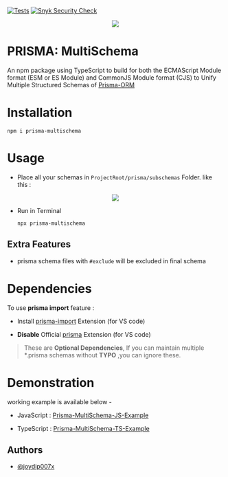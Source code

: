 [![Tests](https://github.com/joydip007x/Prisma-MultiSchema/actions/workflows/tests.yml/badge.svg?branch=main)](https://github.com/joydip007x/Prisma-MultiSchema/actions/workflows/tests.yml)
[![Snyk Security Check](https://github.com/joydip007x/Prisma-MultiSchema/actions/workflows/snyk.yml/badge.svg?branch=main)](https://github.com/joydip007x/Prisma-MultiSchema/actions/workflows/snyk.yml)
<!-- [![Release](https://github.com/joydip007x/prisma-unify007x/actions/workflows/release.yml/badge.svg)](https://github.com/joydip007x/prisma-unify007x/actions/workflows/release.yml) -->


<p align="center">

<img src="https://media.giphy.com/media/v1.Y2lkPTc5MGI3NjExOTU5NmYyYzI0NGU2NTI4YTUyY2ZjN2IyZjBiY2QzYWIwZmRjMDQ2MCZlcD12MV9pbnRlcm5hbF9naWZzX2dpZklkJmN0PWc/cNWy8aU7WT0V2hwiUy/giphy.gif">

</p>

# PRISMA: MultiSchema

An npm package  using TypeScript to build for both the ECMAScript Module format (ESM or ES Module) and CommonJS Module format (CJS)
to Unify Multiple Structured Schemas of [Prisma-ORM](https://www.prisma.io/)

# Installation

```
npm i prisma-multischema
```
# Usage

-  Place all your schemas in  `ProjectRoot/prisma/subschemas` Folder.
like this :
<p align="center">

<img src="https://i.ibb.co/JnyRhxT/oie-eg-Dr9-Y4ksb-NU.png">

</p>

- Run in Terminal
    ```
    npx prisma-multischema
    ```

## Extra Features
- prisma schema files with `#exclude` will be excluded in final schema

# Dependencies

To use <b>prisma import</b> feature :
<br>


- Install [prisma-import](https://marketplace.visualstudio.com/items?itemName=ajmnz.prisma-import) Extension (for VS code)  

- <b>Disable</b> Official [prisma](https://marketplace.visualstudio.com/items?itemName=Prisma.prisma) Extension (for VS code)

>These are <b>Optional Dependencies</b>, If you can maintain multiple *.prisma schemas  without <b>TYPO</b> ,you can ignore these.

# Demonstration
 working example is available below -
- JavaScript : [Prisma-MultiSchema-JS-Example](https://github.com/joydip007x/Prisma-MultiSchema-JS-Example)

- TypeScript : [Prisma-MultiSchema-TS-Example](https://github.com/joydip007x/Prisma-MultiSchema-TS-Example)


## Authors

- [@joydip007x](https://www.github.com/joydip007x)